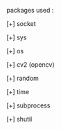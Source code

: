 packages used :

[+] socket

[+] sys

[+] os

[+] cv2 (opencv)

[+] random

[+] time

[+] subprocess

[+] shutil
